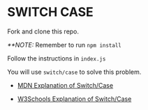 # SWITCH CASE

Fork and clone this repo.

_\*\*NOTE:_ Remember to run `npm install`

Follow the instructions in `index.js`

You will use `switch/case` to solve this problem.

- [MDN Explanation of Switch/Case](https://developer.mozilla.org/en-US/docs/Web/JavaScript/Reference/Statements/switch)

- [W3Schools Explanation of Switch/Case](https://www.w3schools.com/js/js_switch.asp)
